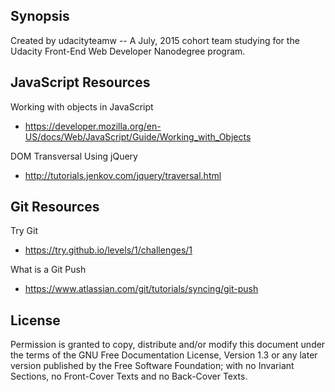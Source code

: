 ## Synopsis

Created by udacityteamw -- A July, 2015 cohort team studying for the Udacity Front-End Web Developer Nanodegree program.

JavaScript Resources
----------------------

Working with objects in JavaScript
- https://developer.mozilla.org/en-US/docs/Web/JavaScript/Guide/Working_with_Objects

DOM Transversal Using jQuery
- http://tutorials.jenkov.com/jquery/traversal.html


Git Resources
----------------------

Try Git
- https://try.github.io/levels/1/challenges/1

What is a Git Push
- https://www.atlassian.com/git/tutorials/syncing/git-push



## License

Permission is granted to copy, distribute and/or modify this document under the terms of the GNU Free Documentation License, Version 1.3 or any later version published by the Free Software Foundation; with no Invariant Sections, no Front-Cover Texts and no Back-Cover Texts.  
